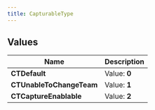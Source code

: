 ```yaml
---
title: CapturableType
---
```


## Values

| Name | Description |
| ---- | ----------- |
| **CTDefault** | Value: **0** |
| **CTUnableToChangeTeam** | Value: **1** |
| **CTCaptureEnablable** | Value: **2** |


